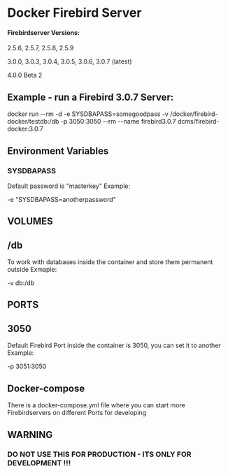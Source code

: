 # Docker Firebird Server

#### Firebirdserver Versions:

2.5.6, 2.5.7, 2.5.8, 2.5.9

3.0.0, 3.0.3, 3.0.4, 3.0.5, 3.0.6, 3.0.7 (latest)

4.0.0 Beta 2

## Example - run a Firebird 3.0.7 Server:

 docker run --rm -d -e SYSDBAPASS=somegoodpass -v /docker/firebird-docker/testdb:/db -p 3050:3050 --rm --name firebird3.0.7 dcms/firebird-docker:3.0.7

## Environment Variables
### SYSDBAPASS
Default password is "masterkey"
Example:
				
 -e "SYSDBAPASS=anotherpassword" 


## VOLUMES
## /db
To work with databases inside the container and store them permanent outside
Exmaple:

 -v db:/db
 
## PORTS
## 3050
Default Firebird Port inside the container is 3050, you can set it to another
Example:

 -p 3051:3050
 
## Docker-compose
There is a docker-compose.yml file where you can start more Firebirdservers on different Ports for developing


## WARNING 
### DO NOT USE THIS FOR PRODUCTION - ITS ONLY FOR DEVELOPMENT !!!
